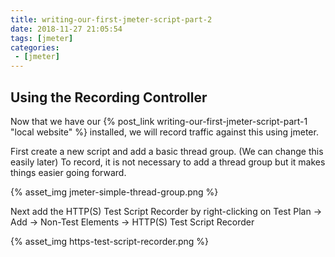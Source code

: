 ```yaml
---
title: writing-our-first-jmeter-script-part-2
date: 2018-11-27 21:05:54
tags: [jmeter]
categories:
 - [jmeter]
---
```


## Using the Recording Controller 

Now that we have our {% post_link writing-our-first-jmeter-script-part-1 "local website" %} installed, we will record traffic against this using jmeter.

First create a new script and add a basic thread group. (We can change this easily later)
To record, it is not necessary to add a thread group but it makes things easier going forward.

{% asset_img jmeter-simple-thread-group.png %}

Next add the HTTP(S) Test Script Recorder by right-clicking on Test Plan -> Add -> Non-Test Elements -> HTTP(S) Test Script Recorder


{% asset_img https-test-script-recorder.png %}

